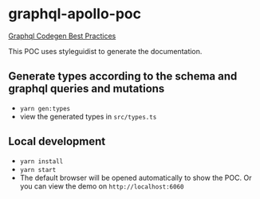 # graphql-apollo-poc
[Graphql Codegen Best Practices](https://www.the-guild.dev/blog/graphql-codegen-best-practices)

This POC uses styleguidist to  generate the documentation.

## Generate types according to the schema and graphql queries and mutations
- `yarn gen:types`
- view the generated types in `src/types.ts`
## Local development
- `yarn install`
- `yarn start`
- The default browser will be opened automatically to show the POC. Or you can view the demo on `http://localhost:6060`

